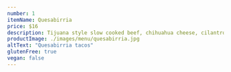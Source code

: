 ```yaml
---
number: 1
itemName: Quesabirria
price: $16
description: Tijuana style slow cooked beef, chihuahua cheese, cilantro and onion. Served with consomé.
productImage: ./images/menu/quesabirria.jpg
altText: "Quesabirria tacos"
glutenFree: true
vegan: false
---
```

